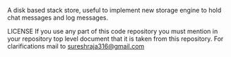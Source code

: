 A disk based stack store, useful to implement new storage engine to hold chat messages and log messages.


LICENSE
If you use any part of this code repository you must mention in your repository top level document that it is taken from this repository.
For clarifications mail to sureshraja316@gmail.com
